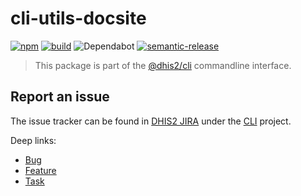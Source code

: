 # cli-utils-docsite

[![npm](https://img.shields.io/npm/v/@dhis2/cli-utils-docsite.svg)](https://www.npmjs.com/package/@dhis2/cli-utils-docsite)
[![build](https://img.shields.io/travis/dhis2/cli-utils-docsite.svg?branch=master)](https://travis-ci.com/dhis2/cli-utils-docsite)
![Dependabot](https://badgen.net/dependabot/dhis2/cli-utils-docsite/?icon=dependabot)
[![semantic-release](https://img.shields.io/badge/%20%20%F0%9F%93%A6%F0%9F%9A%80-semantic--release-e10079.svg)](https://github.com/semantic-release/semantic-release)

> This package is part of the [@dhis2/cli](https://github.com/dhis2/cli)
> commandline interface.

## Report an issue

The issue tracker can be found in [DHIS2 JIRA](https://jira.dhis2.org)
under the [CLI](https://jira.dhis2.org/projects/CLI) project.

Deep links:

-   [Bug](https://jira.dhis2.org/secure/CreateIssueDetails!init.jspa?pid=10703&issuetype=10006&components=11017)
-   [Feature](https://jira.dhis2.org/secure/CreateIssueDetails!init.jspa?pid=10703&issuetype=10300&components=11017)
-   [Task](https://jira.dhis2.org/secure/CreateIssueDetails!init.jspa?pid=10703&issuetype=10003&components=11017)
